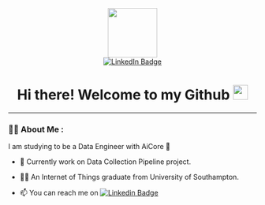 <div id="header" align="center">
  <img src="https://media.giphy.com/media/M9gbBd9nbDrOTu1Mqx/giphy.gif" width="100"/>
  <div id="badges">
    <a href="https://www.linkedin.com/in/bin-ye/">
      <img src="https://img.shields.io/badge/LinkedIn-blue?style=for-the-badge&logo=linkedin&logoColor=white" alt="LinkedIn Badge"/>
    </a>
  </div>
  <img src="https://komarev.com/ghpvc/?username=Kevin-MrYe&style=flat-square&color=blue" alt=""/>
  <h1>
    Hi there! Welcome to my Github
    <img src="https://media.giphy.com/media/hvRJCLFzcasrR4ia7z/giphy.gif" width="30"/>
  </h1>
</div>

---

### :man_technologist: About Me :
I am studying to be a Data Engineer with AiCore :stars:
- 🔭 Currently work on Data Collection Pipeline project.


- 👨‍🎓 An Internet of Things graduate from University of Southampton.
- 📫 You can reach me on  [![Linkedin Badge](https://img.shields.io/badge/LinkedIn-blue?style=for-the-badge&logo=linkedin&logoColor=white&logoWidth=8)](https://www.linkedin.com/in/bin-ye/)
<!--
**Kevin-MrYe/Kevin-MrYe** is a ✨ _special_ ✨ repository because its `README.md` (this file) appears on your GitHub profile.

Here are some ideas to get you started:

- 🔭 I’m currently working on ...
- 🌱 I’m currently learning ...
- 👯 I’m looking to collaborate on ...
- 🤔 I’m looking for help with ...
- 💬 Ask me about ...
- 📫 How to reach me: ...
- 😄 Pronouns: ...
- ⚡ Fun fact: ...
https://media.giphy.com/media/M9gbBd9nbDrOTu1Mqx/giphy.gif
https://media.giphy.com/media/hvRJCLFzcasrR4ia7z/giphy.gif
https://media.giphy.com/media/U4FkC2VqpeNRHjTDQ5/giphy-downsized-large.gif
https://media.giphy.com/media/U4FkC2VqpeNRHjTDQ5/giphy-downsized.gif
-->
